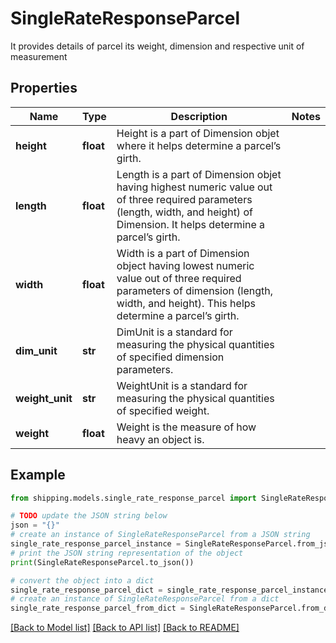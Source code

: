 # SingleRateResponseParcel

It provides details of parcel its weight, dimension and respective unit of measurement

## Properties

Name | Type | Description | Notes
------------ | ------------- | ------------- | -------------
**height** | **float** | Height is a part of Dimension objet where it helps determine a parcel’s girth. | 
**length** | **float** | Length is a part of Dimension objet having highest numeric value out of three required parameters (length, width, and height) of Dimension. It helps determine a parcel’s girth. | 
**width** | **float** | Width is a part of Dimension object having lowest numeric value out of three required parameters of dimension (length, width, and height). This helps determine a parcel’s girth. | 
**dim_unit** | **str** | DimUnit is a standard for measuring the physical quantities of specified dimension parameters. | 
**weight_unit** | **str** | WeightUnit is a standard for measuring the physical quantities of specified weight. | 
**weight** | **float** | Weight is the measure of how heavy an object is. | 

## Example

```python
from shipping.models.single_rate_response_parcel import SingleRateResponseParcel

# TODO update the JSON string below
json = "{}"
# create an instance of SingleRateResponseParcel from a JSON string
single_rate_response_parcel_instance = SingleRateResponseParcel.from_json(json)
# print the JSON string representation of the object
print(SingleRateResponseParcel.to_json())

# convert the object into a dict
single_rate_response_parcel_dict = single_rate_response_parcel_instance.to_dict()
# create an instance of SingleRateResponseParcel from a dict
single_rate_response_parcel_from_dict = SingleRateResponseParcel.from_dict(single_rate_response_parcel_dict)
```
[[Back to Model list]](../README.md#documentation-for-models) [[Back to API list]](../README.md#documentation-for-api-endpoints) [[Back to README]](../README.md)


